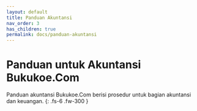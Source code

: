 ```yaml
---
layout: default
title: Panduan Akuntansi
nav_order: 3
has_children: true
permalink: docs/panduan-akuntansi
---
```


# Panduan untuk Akuntansi Bukukoe.Com

Panduan akuntansi Bukukoe.Com berisi prosedur untuk bagian akuntansi dan keuangan.
{: .fs-6 .fw-300 }
